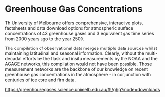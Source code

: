 # Greenhouse Gas Concentrations

Th University of Melbourne offers comprehensive, interactive plots, factsheets and data download options for atmospheric surface concentrations of 43 greenhouse gases and 3 equivalent gas time series from 2000 years ago to the year 2500.

The compilation of observational data merges multiple data sources whilst maintaining latitudinal and seasonal information. Clearly, without the multi-decadal efforts by the flask and insitu measurements by the NOAA and the AGAGE networks, this compilation would not have been possible. Those measurement networks are the backbone of our knowledge on recent greenhouse gas concentrations in the atmosphere - in conjunction with centuries of ice core and firn data.

https://greenhousegases.science.unimelb.edu.au/#!/ghg?mode=downloads
